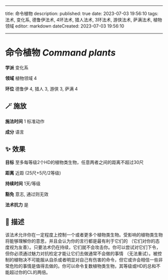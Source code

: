
---
title: 命令植物
description: 
published: true
date: 2023-07-03 19:56:10
tags: 法术, 变化系, 德鲁伊法术, 4环法术, 猎人法术, 3环法术, 游侠法术, 萨满法术, 植物领域
editor: markdown
dateCreated: 2023-07-03 19:56:10

---

# **命令植物** *Command plants*

**学派** 变化系 

**领域** 植物领域 4

**环位** 德鲁伊 4, 猎人 3, 游侠 3, 萨满 4

## 🪄 施放

**施法时间** 1 标准动作

**成分** 语言

## ✨ 效果 

**目标** 至多每等级2个HD的植物类生物，任意两者之间的距离不超过30尺 

**距离** 近距 (25尺+5尺/2等级)  

**持续时间** 1天/等级 

**豁免** 意志, 通过则无效

**法术抗力** 是

## 📖 描述

该法术允许你在一定程度上控制一个或者更多个植物类生物。受影响的植物类生物将能够理解你的意思，并且会认为你的言行都是最有利于它们的 （它们对你的态度视为友善）。只要法术仍在持续，它们就不会攻击你。你可以尝试对它们下令，但你必须通过魅力对抗检定才能让它们去做通常不会做的事情 （无法重试）。被控制的植物决不可能服从自杀或者明显对自己有伤害的命令，但它或许会相信一些非常危险的事情是值得去做的。你可以命令复数植物类生物，其等级或HD的总和不能超过你的CL的两倍。
    